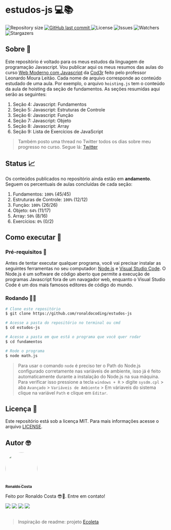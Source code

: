 # estudos-js 💻📚

<p align="left">

  <img alt="Repository size" src="https://img.shields.io/github/repo-size/ronaldocoding/estudos-js">
  
  <a href="https://github.com/ronaldocoding/estudos-js/commits/main">
    <img alt="GitHub last commit" src="https://img.shields.io/github/last-commit/ronaldocoding/estudos-js">
  </a>
    
  <img alt="License" src="https://img.shields.io/badge/license-MIT-brightgreen">
  
  <img alt="Issues" src="https://img.shields.io/github/issues/ronaldocoding/estudos-js">
  
  <img alt="Watchers" src="https://img.shields.io/github/watchers/ronaldocoding/estudos-js?style=social">
     
  <img alt="Stargazers" src="https://img.shields.io/github/stars/ronaldocoding/estudos-js?style=social">
  
</p>

## Sobre 📖

Este repositório é voltado para os meus estudos da linguagem de programação Javascript. Vou publicar aqui os meus resumos das aulas do curso [Web Moderno com Javascript](https://www.udemy.com/course/curso-web/) da [Cod3r](https://www.cod3r.com.br/?ref=4b3da5&gclid=Cj0KCQjw-NaJBhDsARIsAAja6dOcjd78hdccr2TEcZmdxMHkl7bIlH4kEsHbtgcZ2wv1wC_NND-RTRIaAigJEALw_wcB) feito pelo professor Leonardo Moura Leitão. Cada nome de arquivo corresponde ao conteúdo estudado de uma aula. Por exemplo, o arquivo `hoisting.js` tem o conteúdo da aula de hoisting da seção de fundamentos. As seções resumidas aqui serão as seguintes:

1. Seção 4: Javascript: Fundamentos
2. Seção 5: Javascript: Estruturas de Controle
3. Seção 6: Javascript: Função
4. Seção 7: Javascript: Objeto
5. Seção 8: Javascript: Array
6. Seção 9: Lista de Exercícios de JavaScript

> Também posto uma thread no Twitter todos os dias sobre meu progresso no curso. Segue lá: [Twitter](https://twitter.com/ronaldocoding)

## Status 📈

Os conteúdos publicados no repositório ainda estão em **andamento**. Seguem os percentuais de aulas concluídas de cada seção:

1. Fundamentos: `100%` (45/45)
2. Estruturas de Controle: `100%` (12/12)
3. Função: `100%` (26/26)
4. Objeto: `64%` (11/17)
5. Array: `50%` (8/16)
6. Exercícios: `0%` (0/2)

## Como executar 🚀

### Pré-requisitos 📘

Antes de tentar executar qualquer programa, você vai precisar instalar as seguintes ferramentas no seu computador: [Node.js](https://nodejs.org/en/) e [Visual Studio Code](https://code.visualstudio.com/). O Node.js é um software de código aberto que permite a execução de programas Javascript fora de um navagador web, enquanto o Visual Studio Code é um dos mais famosos editores de código do mundo.

### Rodando 👨‍💻

```bash
# Clone este repositório
$ git clone https://github.com/ronaldocoding/estudos-js

# Acesse a pasta do repositório no terminal ou cmd
$ cd estudos-js

# Acesse a pasta em que está o programa que você quer rodar
$ cd fundamentos

# Rode o programa
$ node math.js
```

> Para usar o comando `node` é preciso ter o Path do Node.js configurado corretamente nas variáveis de ambiente, isso já é feito automaticamente durante a instalação do Node.js na sua máquina. Para verificar isso pressione a tecla `windows + R` > digite `sysdm.cpl` > aba `Avançado` > `Variáveis de Ambiente` > Em váriaveis do sistema clique na variável `Path` e clique em `Editar`.

## Licença 📝

Este repositório está sob a licença MIT. Para mais informações acesse o arquivo [LICENSE](https://github.com/ronaldocoding/estudos-js/blob/main/LICENSE).

## Autor 🤓

<a href="https://github.com/ronaldocoding">
 <img style="border-radius: 50%;" src="https://github.com/ronaldocoding.png" width="100px;" alt=""/>
 <br />
 <sub><b>Ronaldo Costa</b></sub>
</a>

Feito por Ronaldo Costa 😎🖖. Entre em contato!

<a href = "mailto:ronaldocosta.developer@gmail.com"><img src="https://img.shields.io/badge/-Gmail-%23333?style=for-the-badge&logo=gmail&logoColor=white" target="_blank"></a>
<a href="https://www.linkedin.com/in/ronaldocoding" target="_blank"><img src="https://img.shields.io/badge/-LinkedIn-%230077B5?style=for-the-badge&logo=linkedin&logoColor=white" target="_blank"></a>
<a href="https://instagram.com/ronaldocoding" target="_blank"><img src="https://img.shields.io/badge/-Instagram-%23E4405F?style=for-the-badge&logo=instagram&logoColor=white" target="_blank"></a>
<a href="https://twitter.com/ronaldocoding" target="_blank"><img src="https://img.shields.io/badge/Twitter-1DA1F2?style=for-the-badge&logo=twitter&logoColor=white" target="_blank"></a>

##

> Inspiração de readme: projeto [Ecoleta](https://github.com/tgmarinho/Ecoleta)
